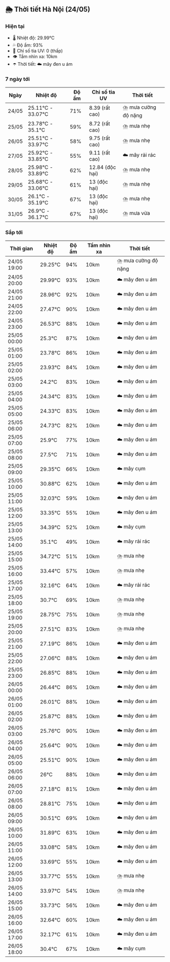 ## 🌦️ Thời tiết Hà Nội (24/05)

### Hiện tại

- 🌡️ Nhiệt độ: 29.99℃
- 💦 Độ ẩm: 93%
- 🌟 Chỉ số tia UV: 0 (thấp)
- 👁️ Tầm nhìn xa: 10km
- ☂️ Thời tiết: ☁️ mây đen u ám

### 7 ngày tới

| Ngày | Nhiệt độ | Độ ẩm | Chỉ số tia UV | Thời tiết |
| --- | --- | --- | --- | --- |
| 24/05 | 25.11℃ - 33.07℃ | 71% | 8.39 (rất cao) | ⛈️ mưa cường độ nặng |
| 25/05 | 23.78℃ - 35.1℃ | 59% | 8.72 (rất cao) | ⛈️ mưa nhẹ |
| 26/05 | 25.51℃ - 33.97℃ | 58% | 9.75 (rất cao) | ⛈️ mưa nhẹ |
| 27/05 | 25.92℃ - 33.85℃ | 55% | 9.11 (rất cao) | ☁️ mây rải rác |
| 28/05 | 25.98℃ - 33.89℃ | 62% | 12.84 (độc hại) | ⛈️ mưa nhẹ |
| 29/05 | 25.68℃ - 33.06℃ | 61% | 13 (độc hại) | ⛈️ mưa nhẹ |
| 30/05 | 26.1℃ - 35.19℃ | 67% | 13 (độc hại) | ⛈️ mưa nhẹ |
| 31/05 | 26.9℃ - 36.17℃ | 67% | 13 (độc hại) | ⛈️ mưa vừa |

### Sắp tới

| Thời gian | Nhiệt độ | Độ ẩm | Tầm nhìn xa | Thời tiết |
| --- | --- | --- | --- | --- |
| 24/05 19:00 | 29.25℃ | 94% | 10km | ⛈️ mưa cường độ nặng |
| 24/05 20:00 | 29.99℃ | 93% | 10km | ☁️ mây đen u ám |
| 24/05 21:00 | 28.96℃ | 92% | 10km | ☁️ mây đen u ám |
| 24/05 22:00 | 27.47℃ | 90% | 10km | ☁️ mây đen u ám |
| 24/05 23:00 | 26.53℃ | 88% | 10km | ☁️ mây đen u ám |
| 25/05 00:00 | 25.3℃ | 87% | 10km | ☁️ mây đen u ám |
| 25/05 01:00 | 23.78℃ | 86% | 10km | ☁️ mây đen u ám |
| 25/05 02:00 | 23.93℃ | 84% | 10km | ☁️ mây đen u ám |
| 25/05 03:00 | 24.2℃ | 83% | 10km | ☁️ mây đen u ám |
| 25/05 04:00 | 24.34℃ | 83% | 10km | ☁️ mây đen u ám |
| 25/05 05:00 | 24.33℃ | 83% | 10km | ☁️ mây đen u ám |
| 25/05 06:00 | 24.73℃ | 82% | 10km | ☁️ mây đen u ám |
| 25/05 07:00 | 25.9℃ | 77% | 10km | ☁️ mây đen u ám |
| 25/05 08:00 | 27.5℃ | 71% | 10km | ☁️ mây đen u ám |
| 25/05 09:00 | 29.35℃ | 66% | 10km | ☁️ mây cụm |
| 25/05 10:00 | 30.88℃ | 62% | 10km | ☁️ mây đen u ám |
| 25/05 11:00 | 32.03℃ | 59% | 10km | ☁️ mây đen u ám |
| 25/05 12:00 | 33.35℃ | 55% | 10km | ☁️ mây đen u ám |
| 25/05 13:00 | 34.39℃ | 52% | 10km | ☁️ mây cụm |
| 25/05 14:00 | 35.1℃ | 49% | 10km | ☁️ mây rải rác |
| 25/05 15:00 | 34.72℃ | 51% | 10km | ⛈️ mưa nhẹ |
| 25/05 16:00 | 33.44℃ | 57% | 10km | ⛈️ mưa nhẹ |
| 25/05 17:00 | 32.16℃ | 64% | 10km | ☁️ mây rải rác |
| 25/05 18:00 | 30.7℃ | 69% | 10km | ⛈️ mưa nhẹ |
| 25/05 19:00 | 28.75℃ | 75% | 10km | ⛈️ mưa nhẹ |
| 25/05 20:00 | 27.51℃ | 83% | 10km | ⛈️ mưa nhẹ |
| 25/05 21:00 | 27.19℃ | 86% | 10km | ☁️ mây đen u ám |
| 25/05 22:00 | 27.06℃ | 88% | 10km | ☁️ mây đen u ám |
| 25/05 23:00 | 26.85℃ | 88% | 10km | ☁️ mây đen u ám |
| 26/05 00:00 | 26.44℃ | 86% | 10km | ☁️ mây đen u ám |
| 26/05 01:00 | 26.01℃ | 88% | 10km | ☁️ mây đen u ám |
| 26/05 02:00 | 25.87℃ | 88% | 10km | ☁️ mây đen u ám |
| 26/05 03:00 | 25.76℃ | 90% | 10km | ☁️ mây đen u ám |
| 26/05 04:00 | 25.64℃ | 90% | 10km | ☁️ mây đen u ám |
| 26/05 05:00 | 25.51℃ | 90% | 10km | ☁️ mây đen u ám |
| 26/05 06:00 | 26℃ | 88% | 10km | ☁️ mây đen u ám |
| 26/05 07:00 | 27.18℃ | 81% | 10km | ☁️ mây đen u ám |
| 26/05 08:00 | 28.81℃ | 75% | 10km | ☁️ mây đen u ám |
| 26/05 09:00 | 30.51℃ | 69% | 10km | ☁️ mây đen u ám |
| 26/05 10:00 | 31.89℃ | 63% | 10km | ☁️ mây đen u ám |
| 26/05 11:00 | 33.08℃ | 58% | 10km | ☁️ mây đen u ám |
| 26/05 12:00 | 33.69℃ | 55% | 10km | ☁️ mây đen u ám |
| 26/05 13:00 | 33.77℃ | 55% | 10km | ⛈️ mưa nhẹ |
| 26/05 14:00 | 33.97℃ | 54% | 10km | ⛈️ mưa nhẹ |
| 26/05 15:00 | 33.73℃ | 56% | 10km | ☁️ mây đen u ám |
| 26/05 16:00 | 32.64℃ | 60% | 10km | ☁️ mây đen u ám |
| 26/05 17:00 | 32.17℃ | 61% | 10km | ☁️ mây đen u ám |
| 26/05 18:00 | 30.4℃ | 67% | 10km | ☁️ mây cụm |
